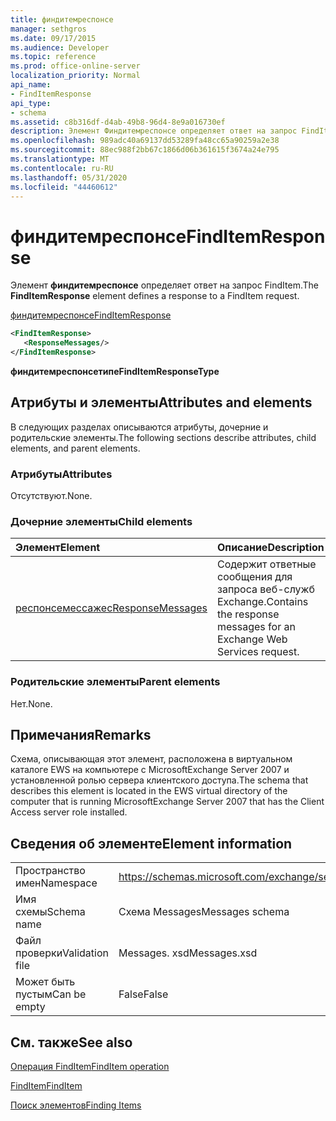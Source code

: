 ```yaml
---
title: финдитемреспонсе
manager: sethgros
ms.date: 09/17/2015
ms.audience: Developer
ms.topic: reference
ms.prod: office-online-server
localization_priority: Normal
api_name:
- FindItemResponse
api_type:
- schema
ms.assetid: c8b316df-d4ab-49b8-96d4-8e9a016730ef
description: Элемент Финдитемреспонсе определяет ответ на запрос FindItem.
ms.openlocfilehash: 989adc40a69137dd53289fa48cc65a90259a2e38
ms.sourcegitcommit: 88ec988f2bb67c1866d06b361615f3674a24e795
ms.translationtype: MT
ms.contentlocale: ru-RU
ms.lasthandoff: 05/31/2020
ms.locfileid: "44460612"
---
```

# <a name="finditemresponse"></a><span data-ttu-id="4a6c5-103">финдитемреспонсе</span><span class="sxs-lookup"><span data-stu-id="4a6c5-103">FindItemResponse</span></span>

<span data-ttu-id="4a6c5-104">Элемент **финдитемреспонсе** определяет ответ на запрос FindItem.</span><span class="sxs-lookup"><span data-stu-id="4a6c5-104">The **FindItemResponse** element defines a response to a FindItem request.</span></span> 
  
[<span data-ttu-id="4a6c5-105">финдитемреспонсе</span><span class="sxs-lookup"><span data-stu-id="4a6c5-105">FindItemResponse</span></span>](finditemresponse.md)
  
```xml
<FindItemResponse>
   <ResponseMessages/>
</FindItemResponse>
```

 <span data-ttu-id="4a6c5-106">**финдитемреспонсетипе**</span><span class="sxs-lookup"><span data-stu-id="4a6c5-106">**FindItemResponseType**</span></span>
## <a name="attributes-and-elements"></a><span data-ttu-id="4a6c5-107">Атрибуты и элементы</span><span class="sxs-lookup"><span data-stu-id="4a6c5-107">Attributes and elements</span></span>

<span data-ttu-id="4a6c5-108">В следующих разделах описываются атрибуты, дочерние и родительские элементы.</span><span class="sxs-lookup"><span data-stu-id="4a6c5-108">The following sections describe attributes, child elements, and parent elements.</span></span>
  
### <a name="attributes"></a><span data-ttu-id="4a6c5-109">Атрибуты</span><span class="sxs-lookup"><span data-stu-id="4a6c5-109">Attributes</span></span>

<span data-ttu-id="4a6c5-110">Отсутствуют.</span><span class="sxs-lookup"><span data-stu-id="4a6c5-110">None.</span></span>
  
### <a name="child-elements"></a><span data-ttu-id="4a6c5-111">Дочерние элементы</span><span class="sxs-lookup"><span data-stu-id="4a6c5-111">Child elements</span></span>

|<span data-ttu-id="4a6c5-112">**Элемент**</span><span class="sxs-lookup"><span data-stu-id="4a6c5-112">**Element**</span></span>|<span data-ttu-id="4a6c5-113">**Описание**</span><span class="sxs-lookup"><span data-stu-id="4a6c5-113">**Description**</span></span>|
|:-----|:-----|
|[<span data-ttu-id="4a6c5-114">респонсемессажес</span><span class="sxs-lookup"><span data-stu-id="4a6c5-114">ResponseMessages</span></span>](responsemessages.md) <br/> |<span data-ttu-id="4a6c5-115">Содержит ответные сообщения для запроса веб-служб Exchange.</span><span class="sxs-lookup"><span data-stu-id="4a6c5-115">Contains the response messages for an Exchange Web Services request.</span></span>  <br/> |
   
### <a name="parent-elements"></a><span data-ttu-id="4a6c5-116">Родительские элементы</span><span class="sxs-lookup"><span data-stu-id="4a6c5-116">Parent elements</span></span>

<span data-ttu-id="4a6c5-117">Нет.</span><span class="sxs-lookup"><span data-stu-id="4a6c5-117">None.</span></span>
  
## <a name="remarks"></a><span data-ttu-id="4a6c5-118">Примечания</span><span class="sxs-lookup"><span data-stu-id="4a6c5-118">Remarks</span></span>

<span data-ttu-id="4a6c5-119">Схема, описывающая этот элемент, расположена в виртуальном каталоге EWS на компьютере с MicrosoftExchange Server 2007 и установленной ролью сервера клиентского доступа.</span><span class="sxs-lookup"><span data-stu-id="4a6c5-119">The schema that describes this element is located in the EWS virtual directory of the computer that is running MicrosoftExchange Server 2007 that has the Client Access server role installed.</span></span>
  
## <a name="element-information"></a><span data-ttu-id="4a6c5-120">Сведения об элементе</span><span class="sxs-lookup"><span data-stu-id="4a6c5-120">Element information</span></span>

|||
|:-----|:-----|
|<span data-ttu-id="4a6c5-121">Пространство имен</span><span class="sxs-lookup"><span data-stu-id="4a6c5-121">Namespace</span></span>  <br/> |https://schemas.microsoft.com/exchange/services/2006/messages  <br/> |
|<span data-ttu-id="4a6c5-122">Имя схемы</span><span class="sxs-lookup"><span data-stu-id="4a6c5-122">Schema name</span></span>  <br/> |<span data-ttu-id="4a6c5-123">Схема Messages</span><span class="sxs-lookup"><span data-stu-id="4a6c5-123">Messages schema</span></span>  <br/> |
|<span data-ttu-id="4a6c5-124">Файл проверки</span><span class="sxs-lookup"><span data-stu-id="4a6c5-124">Validation file</span></span>  <br/> |<span data-ttu-id="4a6c5-125">Messages. xsd</span><span class="sxs-lookup"><span data-stu-id="4a6c5-125">Messages.xsd</span></span>  <br/> |
|<span data-ttu-id="4a6c5-126">Может быть пустым</span><span class="sxs-lookup"><span data-stu-id="4a6c5-126">Can be empty</span></span>  <br/> |<span data-ttu-id="4a6c5-127">False</span><span class="sxs-lookup"><span data-stu-id="4a6c5-127">False</span></span>  <br/> |
   
## <a name="see-also"></a><span data-ttu-id="4a6c5-128">См. также</span><span class="sxs-lookup"><span data-stu-id="4a6c5-128">See also</span></span>



[<span data-ttu-id="4a6c5-129">Операция FindItem</span><span class="sxs-lookup"><span data-stu-id="4a6c5-129">FindItem operation</span></span>](finditem-operation.md)
  
[<span data-ttu-id="4a6c5-130">FindItem</span><span class="sxs-lookup"><span data-stu-id="4a6c5-130">FindItem</span></span>](finditem.md)


[<span data-ttu-id="4a6c5-131">Поиск элементов</span><span class="sxs-lookup"><span data-stu-id="4a6c5-131">Finding Items</span></span>](https://msdn.microsoft.com/library/63af1f9c-464b-4fca-9ae3-3d60f24ca93c%28Office.15%29.aspx)

